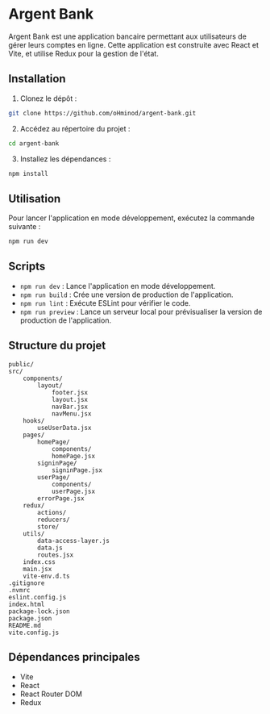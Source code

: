 # Argent Bank

Argent Bank est une application bancaire permettant aux utilisateurs de gérer leurs comptes en ligne. Cette application est construite avec React et Vite, et utilise Redux pour la gestion de l'état.

## Installation

1. Clonez le dépôt :

```sh
git clone https://github.com/oHminod/argent-bank.git
```

2. Accédez au répertoire du projet :

```sh
cd argent-bank
```

3. Installez les dépendances :

```sh
npm install
```

## Utilisation

Pour lancer l'application en mode développement, exécutez la commande suivante :

```sh
npm run dev
```

## Scripts

- `npm run dev` : Lance l'application en mode développement.
- `npm run build` : Crée une version de production de l'application.
- `npm run lint` : Exécute ESLint pour vérifier le code.
- `npm run preview` : Lance un serveur local pour prévisualiser la version de production de l'application.

## Structure du projet

```
public/
src/
    components/
        layout/
            footer.jsx
            layout.jsx
            navBar.jsx
            navMenu.jsx
    hooks/
        useUserData.jsx
    pages/
        homePage/
            components/
            homePage.jsx
        signinPage/
            signinPage.jsx
        userPage/
            components/
            userPage.jsx
        errorPage.jsx
    redux/
        actions/
        reducers/
        store/
    utils/
        data-access-layer.js
        data.js
        routes.jsx
    index.css
    main.jsx
    vite-env.d.ts
.gitignore
.nvmrc
eslint.config.js
index.html
package-lock.json
package.json
README.md
vite.config.js
```

## Dépendances principales

- Vite
- React
- React Router DOM
- Redux

